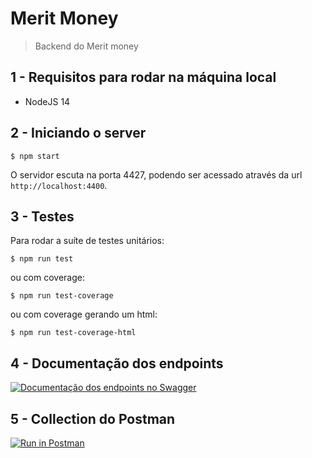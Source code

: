 # Merit Money

> Backend do Merit money

## 1 - Requisitos para rodar na máquina local

- NodeJS 14

## 2 - Iniciando o server

```shell
$ npm start
```

O servidor escuta na porta 4427, podendo ser acessado através da url `http://localhost:4400`.

## 3 - Testes

Para rodar a suíte de testes unitários:

```shell
$ npm run test
```

ou com coverage:

```shell
$ npm run test-coverage
```

ou com coverage gerando um html:

```shell
$ npm run test-coverage-html
```

## 4 - Documentação dos endpoints

[![Documentação dos endpoints no Swagger](https://content.screencast.com/users/yury.oliveira/folders/Jing/media/9b10cdd7-293d-41a1-9ff3-a86e3273c862/2020-03-27_0804.png)](https://swagger.interno.testegerencianet.com.br/?url=https://gis.gitlab-pages.interno.testegerencianet.com.br/gis_lab/gis.yml)

## 5 - Collection do Postman

[![Run in Postman](https://run.pstmn.io/button.svg)](https://www.getpostman.com/collections/676df81d34ccd7583660)
